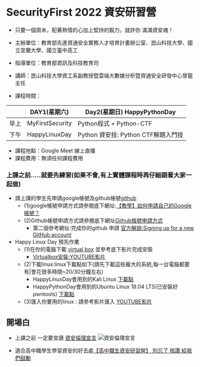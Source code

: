 #      SecurityFirst 2022 資安研習營 

- 只要一個周末，配著熱情的心加上堅持的毅力，就許你  滿滿資安魂！

- 主辦單位：教育部先進資通安全實務人才培育計畫辦公室、崑山科技大學、國立宜蘭大學、國立臺中高工
- 指導單位：教育部資訊及科技教育司

- 講師：崑山科技大學資工系副教授暨雲端大數據分析暨資通安全研發中心曾龍主任 
- 課程時間：

| |DAY1(星期六)| Day2(星期日)  HappyPythonDay|
| --| --|--|
|早上|	MyFirstSecurity|	Python程式 + Python-CTF|
|下午|	HappyLinuxDay	|Python 資安技: Python CTF解題入門技|

- 課程地點：Google Meet 線上直播
- 課程費用：無須任何課程費用

### 上課之前.....就要先練習(如果不會,有上實體課程時再仔細跟著大家一起做)
- 請上課的學生先申請google帳號及github帳號[github](https://github.com/)
  - (1)google帳號申請方式請參閱底下網址:[【教學】如何申請自己的Google帳號？](https://www.youtube.com/watch?v=H1UTrkMIy_4)
  - (2)Github帳號申請方式請參閱底下網址[Github帳號申請方式](https://how-to-make-docs.readthedocs.io/zh_TW/latest/GoogleDoc/Github%E5%B8%B3%E8%99%9F%E7%94%B3%E8%AB%8B.html)
    - 第二個參考網址:完成你的github 申請 [官方解說:Signing up for a new GitHub account](https://docs.github.com/en/get-started/signing-up-for-github/signing-up-for-a-new-github-account)
- Happy Linux Day 預先作業
  - (1)在你的電腦下載 [virtual box](https://www.virtualbox.org/wiki/Downloads) 並參考底下影片完成安裝 
    - [Virtualbox安裝:YOUTUBE影片](https://youtu.be/FC0CX71aGnc)
  - (2)下載linux:linux下載點如下(請先下載這些龐大的系統,每一台電腦都要有|會花很多時間~20/30分鐘左右)
    - HappyLinuxDay會用到的Kali Linux [下載點](https://drive.google.com/file/d/1m620Z7KAOSUOLdFH92FYLE2NINb-vJsn/view?usp=sharing)
    - HappyPythonDay會用到的Ubuntu Linux 18.04 LTS(已安裝好pwntools)  [下載點](https://drive.google.com/file/d/1aP-qCFP6jKsGYXtKy9ahwZleQSENEi7C/view?usp=sharing)
  - (3)匯入你要用的linux : 請參考影片匯入 [YOUTUBE影片](https://youtu.be/GTpQR7fZcwE)

## 開場白
- 上課之前 一定要宣讀 [資安倫理宣言](資安宣言.gif)
![資安倫理宣言](資安宣言.gif)

- 適合高中職學生學習資安的好去處[【高中職生資安研習營】 別忘了 按讚 給我們鼓勵](https://zh-tw.facebook.com/pages/category/Community/高中職生資安研習營-455550404836569/)
